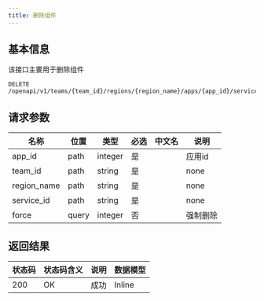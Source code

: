 ```yaml
---
title: 删除组件
---
```


## 基本信息

该接口主要用于删除组件

```shell title="请求路径"
DELETE /openapi/v1/teams/{team_id}/regions/{region_name}/apps/{app_id}/services/{service_id}
```

## 请求参数

| 名称        | 位置  | 类型    | 必选 | 中文名 | 说明     |
| ----------- | ----- | ------- | ---- | ------ | -------- |
| app_id      | path  | integer | 是   |        | 应用id   |
| team_id     | path  | string  | 是   |        | none     |
| region_name | path  | string  | 是   |        | none     |
| service_id  | path  | string  | 是   |        | none     |
| force       | query | integer | 否   |        | 强制删除 |

## 返回结果

| 状态码 | 状态码含义                                              | 说明 | 数据模型 |
| ------ | ------------------------------------------------------- | ---- | -------- |
| 200    | OK | 成功 | Inline   |
